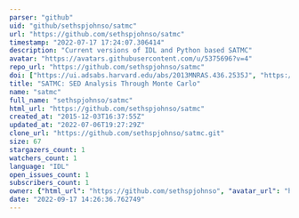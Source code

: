 ```yaml
---
parser: "github"
uid: "github/sethspjohnso/satmc"
url: "https://github.com/sethspjohnso/satmc"
timestamp: "2022-07-17 17:24:07.306414"
description: "Current versions of IDL and Python based SATMC"
avatar: "https://avatars.githubusercontent.com/u/5375696?v=4"
repo_url: "https://github.com/sethspjohnso/satmc"
doi: ["https://ui.adsabs.harvard.edu/abs/2013MNRAS.436.2535J", "https://ui.adsabs.harvard.edu/abs/2013ascl.soft09005J/abstract"]
title: "SATMC: SED Analysis Through Monte Carlo"
name: "satmc"
full_name: "sethspjohnso/satmc"
html_url: "https://github.com/sethspjohnso/satmc"
created_at: "2015-12-03T16:37:55Z"
updated_at: "2022-07-06T19:27:29Z"
clone_url: "https://github.com/sethspjohnso/satmc.git"
size: 67
stargazers_count: 1
watchers_count: 1
language: "IDL"
open_issues_count: 1
subscribers_count: 1
owner: {"html_url": "https://github.com/sethspjohnso", "avatar_url": "https://avatars.githubusercontent.com/u/5375696?v=4", "login": "sethspjohnso", "type": "User"}
date: "2022-09-17 14:26:36.762749"
---
```

